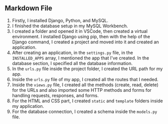 ## Markdown File

1. Firstly, I installed Django, Python, and MySQL.
2. I finished the database setup in my MySQL Workbench.
3. I created a folder and opened it in VSCode, then created a virtual environment. I installed Django using pip, then with the help of the Django command, I created a project and moved into it and created an application.
4. After creating an application, in the `settings.py` file, in the `INSTALLED_APPS` array, I mentioned the app that I've created. In the database section, I specified all the database information.
5. In the `urls.py` file inside the project folder, I created the URL path for my app.
6. Inside the `urls.py` file of my app, I created all the routes that I needed.
7. Inside the `views.py` file, I created all the methods (create, read, delete) for the URLs and also imported some HTTP methods and forms for handling requests, responses, and forms.
8. For the HTML and CSS part, I created `static` and `template` folders inside my application.
9. For the database connection, I created a schema inside the `models.py` file.
